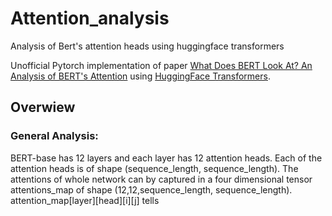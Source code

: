 # Attention_analysis
Analysis of Bert's attention heads using huggingface transformers

Unofficial Pytorch implementation of paper [What Does BERT Look At? An Analysis of BERT's Attention](https://arxiv.org/abs/1906.04341) using [HuggingFace Transformers](https://huggingface.co/transformers/).

## Overwiew
### General Analysis:
BERT-base has 12 layers and each layer has 12 attention heads. Each of the attention heads is of shape (sequence_length, sequence_length). The attentions of whole network can by captured in a four dimensional tensor attentions_map of shape (12,12,sequence_length, sequence_length). attention_map[layer][head][i][j] tells
